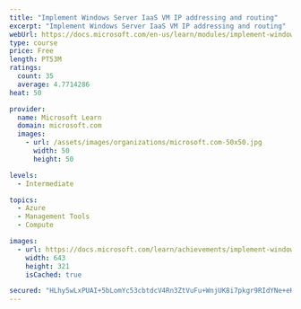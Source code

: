 ```yaml
---
title: "Implement Windows Server IaaS VM IP addressing and routing"
excerpt: "Implement Windows Server IaaS VM IP addressing and routing"
webUrl: https://docs.microsoft.com/en-us/learn/modules/implement-windows-server-iaas-virtual-machine-ip-addressing-routing/
type: course
price: Free
length: PT53M
ratings:
  count: 35
  average: 4.7714286
heat: 50

provider:
  name: Microsoft Learn
  domain: microsoft.com
  images:
    - url: /assets/images/organizations/microsoft.com-50x50.jpg
      width: 50
      height: 50

levels:
  - Intermediate

topics:
  - Azure
  - Management Tools
  - Compute

images:
  - url: https://docs.microsoft.com/learn/achievements/implement-windows-server-iaas-vm-ip-addressing-and-routing-social.png
    width: 643
    height: 321
    isCached: true

secured: "HLhy5wLxPUAI+5bLomYc53cbtdcV4Rn3ZtVuFu+WnjUK8i7pkgr9RIdYNe+eKmNQLc/XGfy/94/Laog6HSCmZDdzPkDofi+amEUUGpssXCFKdes1WKEkKYm+kzhVXcQ7yafYmFRgxFsrnjynfj6SC10jx2a/hS39BKp+0uU99QL3mX6CvFeQ7UayeDC8wu5Rd8JaUJ/ksQsaVssIzjWsrt9Qh7Y3nMPUZSgm+M2fFr0mMcGaNUZKoM9LwwvNe7c5OoLnjZRHW0FHpL4OuPmIZacl5Xug8SfcH/bdHzzhdeE8RIEqJAocPo8BaPE7XHJE4E6OwQD/FTjICbk2qPNbWvc13SHqex3I2J7PJktY3p/38I2Mgf6QJaYc1MGAUE3Myn3zxmHJxlT5OwuCkhkMsEiS+XbB6YYrlqtgs4deNBY=;aLHf6jNSUlzs6jRhGjiNLA=="
---
```



